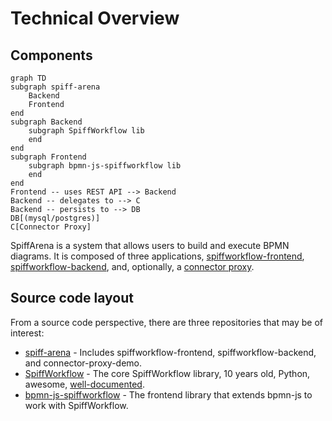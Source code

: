 # Technical Overview

## Components

```mermaid
graph TD
subgraph spiff-arena
    Backend
    Frontend
end
subgraph Backend
    subgraph SpiffWorkflow lib
    end
end
subgraph Frontend
    subgraph bpmn-js-spiffworkflow lib
    end
end
Frontend -- uses REST API --> Backend
Backend -- delegates to --> C
Backend -- persists to --> DB
DB[(mysql/postgres)]
C[Connector Proxy]
```

SpiffArena is a system that allows users to build and execute BPMN diagrams.
It is composed of three applications, [spiffworkflow-frontend](frontend), [spiffworkflow-backend](backend), and, optionally, a [connector proxy](connector_proxy).

## Source code layout

From a source code perspective, there are three repositories that may be of interest:

* [spiff-arena](https://github.com/sartography/spiff-arena) - Includes spiffworkflow-frontend, spiffworkflow-backend, and connector-proxy-demo.
* [SpiffWorkflow](https://github.com/sartography/SpiffWorkflow) - The core SpiffWorkflow library, 10 years old, Python, awesome, [well-documented](https://spiffworkflow.readthedocs.io/).
* [bpmn-js-spiffworkflow](https://github.com/sartography/bpmn-js-spiffworkflow) - The frontend library that extends bpmn-js to work with SpiffWorkflow.
